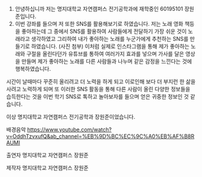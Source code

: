 1. 안녕하십니까 저는 명지대학교 자연캠퍼스 전기공학과에 재학중인 60195101 장원준입니다.
2. 이번 강좌를 들으며 저 또한 SNS를 활용해보기로 하였습니다.
저는 노래 영화 책등을 좋아하는데 그 중에서 SNS를 활용하여 사람들에게 전달하기 가장 쉬운 것이 노래라고 생각하였고 그리하여 내가 좋아하는 노래를 누군가에게 추천하는 SNS를 만들기로 하였습니다.
(사진 첨부)
이처럼 실제로 인스타그램을 통해 제가 좋아하는 노래와 구절을 올린다던가 
유튜브를 통하여 여러가지 효과를 넣으며 가사를 달은 영상을 만들며 제가 좋아하는 노래를 다른 사람들과 나누며 같은 감정을 느낀다는 것에 행복하였습니다.

시간이 날때마다 꾸준히 올리려고 더 노력을 하게 되고 이로인해 보다 더 부지런 한 삶을 사려고 노력하게 되며 또 이러한 SNS 활동을 통해 다른 사람이 올린 다양한 정보들을 습득한다는 것을 이번 학기 SNS로 톡하고 놀아보자를 들으며 얻은 귀중한 정보인 것 같습니다. 

이상 명지대학교 자연캠퍼스 전기공학과 장원준이었습니다.

배경음악
https://www.youtube.com/watch?v=OddhTzvxufQ&ab_channel=%EB%9D%BC%EC%9C%A0%EB%AF%B8RAUMI

출연자 
명지대학교 자연캠퍼스 장원준

제작자 
명지대학교 자연캠퍼스 장원준



